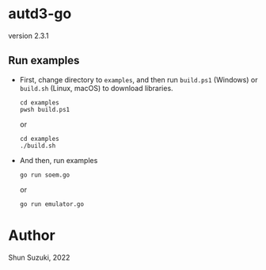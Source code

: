 # autd3-go

version 2.3.1

## Run examples

* First, change directory to `examples`, and then run `build.ps1` (Windows) or `build.sh` (Linux, macOS) to download libraries.

    ```
    cd examples
    pwsh build.ps1
    ```

    or 

    ```
    cd examples
    ./build.sh
    ```

* And then, run examples

    ```
    go run soem.go
    ```
    
    or

    ```
    go run emulator.go
    ```

# Author

Shun Suzuki, 2022
